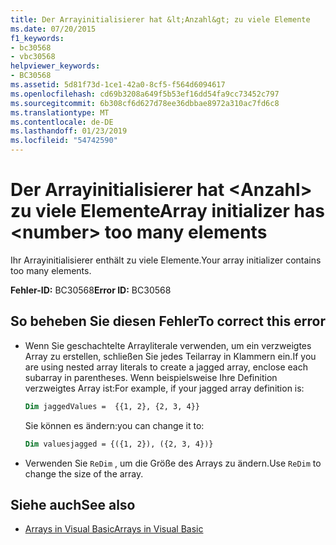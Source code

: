 ```yaml
---
title: Der Arrayinitialisierer hat &lt;Anzahl&gt; zu viele Elemente
ms.date: 07/20/2015
f1_keywords:
- bc30568
- vbc30568
helpviewer_keywords:
- BC30568
ms.assetid: 5d81f73d-1ce1-42a0-8cf5-f564d6094617
ms.openlocfilehash: cd69b3208a649f5b53ef16dd54fa9cc73452c797
ms.sourcegitcommit: 6b308cf6d627d78ee36dbbae8972a310ac7fd6c8
ms.translationtype: MT
ms.contentlocale: de-DE
ms.lasthandoff: 01/23/2019
ms.locfileid: "54742590"
---
```

# <a name="array-initializer-has-ltnumbergt-too-many-elements"></a><span data-ttu-id="b1cf6-102">Der Arrayinitialisierer hat &lt;Anzahl&gt; zu viele Elemente</span><span class="sxs-lookup"><span data-stu-id="b1cf6-102">Array initializer has &lt;number&gt; too many elements</span></span>
<span data-ttu-id="b1cf6-103">Ihr Arrayinitialisierer enthält zu viele Elemente.</span><span class="sxs-lookup"><span data-stu-id="b1cf6-103">Your array initializer contains too many elements.</span></span>  
  
 <span data-ttu-id="b1cf6-104">**Fehler-ID:** BC30568</span><span class="sxs-lookup"><span data-stu-id="b1cf6-104">**Error ID:** BC30568</span></span>  
  
## <a name="to-correct-this-error"></a><span data-ttu-id="b1cf6-105">So beheben Sie diesen Fehler</span><span class="sxs-lookup"><span data-stu-id="b1cf6-105">To correct this error</span></span>  
  
- <span data-ttu-id="b1cf6-106">Wenn Sie geschachtelte Arrayliterale verwenden, um ein verzweigtes Array zu erstellen, schließen Sie jedes Teilarray in Klammern ein.</span><span class="sxs-lookup"><span data-stu-id="b1cf6-106">If you are using nested array literals to create a jagged array, enclose each subarray in parentheses.</span></span> <span data-ttu-id="b1cf6-107">Wenn beispielsweise Ihre Definition verzweigtes Array ist:</span><span class="sxs-lookup"><span data-stu-id="b1cf6-107">For example, if your jagged array definition is:</span></span>
 
  ```vb
  Dim jaggedValues =  {{1, 2}, {2, 3, 4}}
  ```
  <span data-ttu-id="b1cf6-108">Sie können es ändern:</span><span class="sxs-lookup"><span data-stu-id="b1cf6-108">you can change it to:</span></span>

  ```vb
  Dim valuesjagged = {({1, 2}), ({2, 3, 4})}
  ```    

-   <span data-ttu-id="b1cf6-109">Verwenden Sie `ReDim` , um die Größe des Arrays zu ändern.</span><span class="sxs-lookup"><span data-stu-id="b1cf6-109">Use `ReDim` to change the size of the array.</span></span>  

## <a name="see-also"></a><span data-ttu-id="b1cf6-110">Siehe auch</span><span class="sxs-lookup"><span data-stu-id="b1cf6-110">See also</span></span>
- [<span data-ttu-id="b1cf6-111">Arrays in Visual Basic</span><span class="sxs-lookup"><span data-stu-id="b1cf6-111">Arrays in Visual Basic</span></span>](~/docs/visual-basic/programming-guide/language-features/arrays/index.md)
